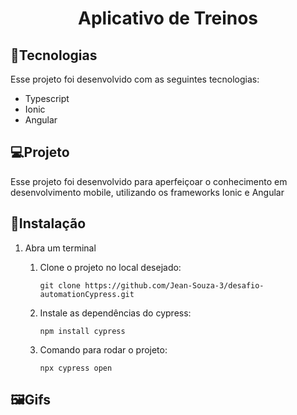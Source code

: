 <h1 align="center">Aplicativo de Treinos</h1>

## :electric_plug:Tecnologias

Esse projeto foi desenvolvido com as seguintes tecnologias:

* Typescript
* Ionic
* Angular

## :computer:Projeto

Esse projeto foi desenvolvido para aperfeiçoar o conhecimento em desenvolvimento mobile, utilizando os frameworks Ionic e Angular

## :floppy_disk:Instalação

1. Abra um terminal

    1. Clone o projeto no local desejado:
        ```
        git clone https://github.com/Jean-Souza-3/desafio-automationCypress.git
        ```

    2. Instale as dependências do cypress:
        ```
        npm install cypress
        ```
    
    3. Comando para rodar o projeto:
        ```
        npx cypress open
        ```
          
## :framed_picture:Gifs
